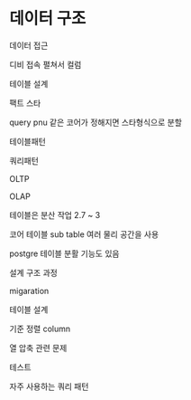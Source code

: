 # 데이터 구조

데이터 접근

디비 접속 펼쳐서 컬럼 

테이블 설계 

팩트 스타 

query pnu 같은 코어가 정해지면 스타형식으로 분할 

테이블패턴

쿼리패턴

OLTP

OLAP

테이블은 분산 작업 2.7 ~ 3

코어 테이블 sub table 여러 물리 공간을 사용



postgre 테이블 분활 기능도 있음



설계 구조 과정

migaration 

테이블 설계

기준 정렬 column

열 압축 관련 문제

테스트

자주 사용하는 쿼리 패턴